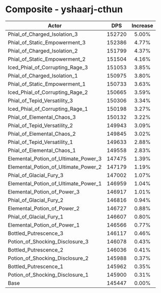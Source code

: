 # Composite - yshaarj-cthun
| Actor | DPS | Increase |
|---|:---:|:---:|
|Phial_of_Charged_Isolation_3|152720|5.00%|
|Phial_of_Static_Empowerment_3|152386|4.77%|
|Phial_of_Charged_Isolation_2|151799|4.37%|
|Phial_of_Static_Empowerment_2|151504|4.16%|
|Iced_Phial_of_Corrupting_Rage_3|151053|3.85%|
|Phial_of_Charged_Isolation_1|150975|3.80%|
|Phial_of_Static_Empowerment_1|150733|3.63%|
|Iced_Phial_of_Corrupting_Rage_2|150665|3.59%|
|Phial_of_Tepid_Versatility_3|150306|3.34%|
|Iced_Phial_of_Corrupting_Rage_1|150198|3.27%|
|Phial_of_Elemental_Chaos_3|150132|3.22%|
|Phial_of_Tepid_Versatility_2|149943|3.09%|
|Phial_of_Elemental_Chaos_2|149845|3.02%|
|Phial_of_Tepid_Versatility_1|149633|2.88%|
|Phial_of_Elemental_Chaos_1|149558|2.83%|
|Elemental_Potion_of_Ultimate_Power_3|147475|1.39%|
|Elemental_Potion_of_Ultimate_Power_2|147179|1.19%|
|Phial_of_Glacial_Fury_3|147002|1.07%|
|Elemental_Potion_of_Ultimate_Power_1|146959|1.04%|
|Elemental_Potion_of_Power_3|146917|1.01%|
|Phial_of_Glacial_Fury_2|146816|0.94%|
|Elemental_Potion_of_Power_2|146727|0.88%|
|Phial_of_Glacial_Fury_1|146607|0.80%|
|Elemental_Potion_of_Power_1|146566|0.77%|
|Bottled_Putrescence_3|146117|0.46%|
|Potion_of_Shocking_Disclosure_3|146078|0.43%|
|Bottled_Putrescence_2|146036|0.41%|
|Potion_of_Shocking_Disclosure_2|145988|0.37%|
|Bottled_Putrescence_1|145962|0.35%|
|Potion_of_Shocking_Disclosure_1|145900|0.31%|
|Base|145447|0.00%|
